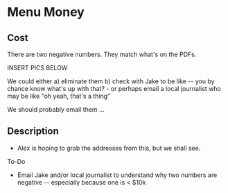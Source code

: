 # Menu Money

## Cost

There are two negative numbers. They match what's on the PDFs.

INSERT PICS BELOW

We could either
a) eliminate them
b) check with Jake to be like -- you by chance know what's up with that? - or perhaps email a local journalist who may be like "oh yeah, that's a thing"

We should probably email them ...

## Description

- Alex is hoping to grab the addresses from this, but we shall see.

To-Do

- Email Jake and/or local journalist to understand why two numbers are negative -- especially because one is < $10k
